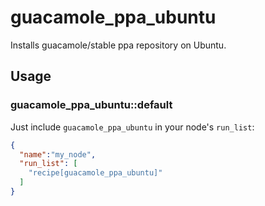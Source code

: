 # guacamole_ppa_ubuntu

Installs guacamole/stable ppa repository on Ubuntu.

## Usage

### guacamole_ppa_ubuntu::default

Just include `guacamole_ppa_ubuntu` in your node's `run_list`:

```json
{
  "name":"my_node",
  "run_list": [
    "recipe[guacamole_ppa_ubuntu]"
  ]
}
```
